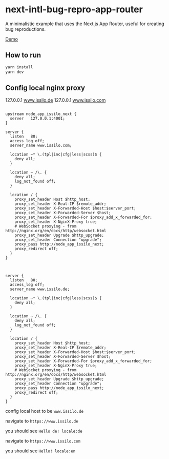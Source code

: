 # next-intl-bug-repro-app-router

A minimalistic example that uses the Next.js App Router, useful for creating bug reproductions.

[Demo](https://next-intl-bug-repro-app-router.vercel.app)


## How to run

```bash
yarn install
yarn dev
```

## Config local nginx proxy
127.0.0.1 www.issilo.de
127.0.0.1 www.issilo.com

```shell

upstream node_app_issilo_next {
  server   127.0.0.1:4001;
}

server {
  listen   80;
  access_log off;
  server_name www.issilo.com; 

  location ~* \.(tpl|inc|cfg|less|scss)$ {
    deny all;
  }

  location ~ /\. {
    deny all;
    log_not_found off;
  }
  
  location / {
    proxy_set_header Host $http_host;
    proxy_set_header X-Real-IP $remote_addr;
    proxy_set_header X-Forwarded-Host $host:$server_port;
    proxy_set_header X-Forwarded-Server $host;
    proxy_set_header X-Forwarded-For $proxy_add_x_forwarded_for;
    proxy_set_header X-NginX-Proxy true;
    # WebSocket proxying - from http://nginx.org/en/docs/http/websocket.html
    proxy_set_header Upgrade $http_upgrade;
    proxy_set_header Connection "upgrade";
    proxy_pass http://node_app_issilo_next;
    proxy_redirect off;
  }
}



server {
  listen   80;
  access_log off;
  server_name www.issilo.de; 

  location ~* \.(tpl|inc|cfg|less|scss)$ {
    deny all;
  }

  location ~ /\. {
    deny all;
    log_not_found off;
  }
  
  location / {
    proxy_set_header Host $http_host;
    proxy_set_header X-Real-IP $remote_addr;
    proxy_set_header X-Forwarded-Host $host:$server_port;
    proxy_set_header X-Forwarded-Server $host;
    proxy_set_header X-Forwarded-For $proxy_add_x_forwarded_for;
    proxy_set_header X-NginX-Proxy true;
    # WebSocket proxying - from http://nginx.org/en/docs/http/websocket.html
    proxy_set_header Upgrade $http_upgrade;
    proxy_set_header Connection "upgrade";
    proxy_pass http://node_app_issilo_next;
    proxy_redirect off;
  }
}
```


config local host to be `www.issilo.de`

navigate to `https://www.issilo.de`

you should see `Hello de! locale:de`

navigate to `https://www.issilo.com`

you should see `Hello! locale:en`
